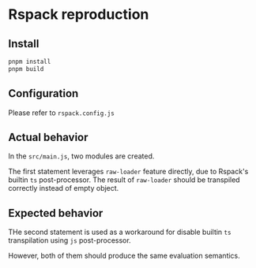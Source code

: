 # Rspack reproduction

## Install

```bash
pnpm install
pnpm build
```

## Configuration

Please refer to `rspack.config.js`

## Actual behavior

In the `src/main.js`, two modules are created.

The first statement leverages `raw-loader` feature directly, due to Rspack's builtin `ts` post-processor. The result of `raw-loader` should be transpiled correctly instead of empty object.

## Expected behavior

THe second statement is used as a workaround for disable builtin `ts` transpilation using `js` post-processor.

However, both of them should produce the same evaluation semantics.
